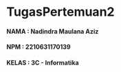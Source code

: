 # TugasPertemuan2
<h4 style {
  color: blue;
}>NAMA  : Nadindra Maulana Aziz</h4>

<h4 style {
  color: blue;
}>NPM  : 2210631170139</h4>

<h4 style {
  color: blue;
}>KELAS  : 3C - Informatika</h4>
